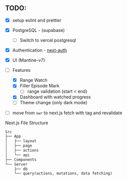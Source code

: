 ## TODO:

- [x] setup eslint and prettier
- [x] PostgreSQL - (supabase)
  - [ ] Switch to vercel postgresql
- [x] Authentication - [next-auth](https://github.com/nextauthjs/)
- [x] UI (Mantine-v7)
- [ ] Features

  - [x] Range Watch
  - [x] Filler Episode Mark
    - [ ] range validation (start < end)
  - [x] Dashboard with watched progress
  - [ ] Theme change (only dark mode)

- [ ] move from `swr` to next.js fetch with tag and revalidate

Next.js File Structure

```txt
Src
├── App
│   ├── layout
│   ├── page
│   ├── actions
│   └── api
├── Components
└── Server
    ├── db
    └── query(actions, mutations, data fetching)
```
